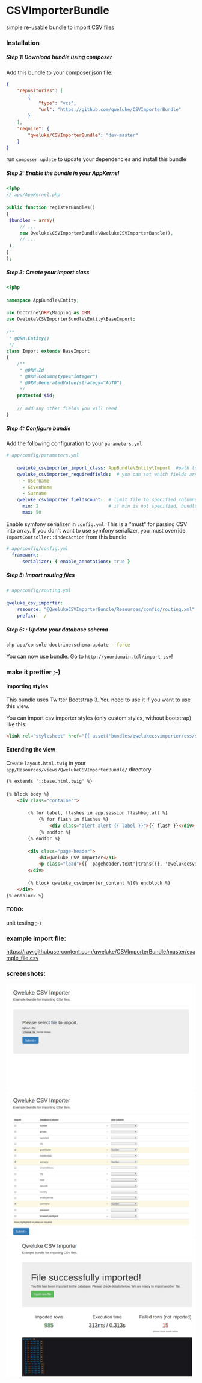 # CSVImporterBundle
simple re-usable bundle to import CSV files

### Installation

##### Step 1: Download bundle using composer

Add this bundle to your composer.json file:

```json
{
    "repositories": [
        {
            "type": "vcs",
            "url": "https://github.com/qweluke/CSVImporterBundle"
        }
    ],
    "require": {
        "qweluke/CSVImporterBundle": "dev-master"
    }
}
```
run `composer update` to update your dependencies and install this bundle


##### Step 2: Enable the bundle in your AppKernel

   ```php
<?php
// app/AppKernel.php

public function registerBundles()
{
    $bundles = array(
        // ...
        new Qweluke\CSVImporterBundle\QwelukeCSVImporterBundle(),
        // ...
    );
}
);
   ```
   
##### Step 3: Create your Import class
```php
<?php

namespace AppBundle\Entity;

use Doctrine\ORM\Mapping as ORM;
use Qweluke\CSVImporterBundle\Entity\BaseImport;

/**
 * @ORM\Entity()
 */
class Import extends BaseImport
{
    /**
     * @ORM\Id
     * @ORM\Column(type="integer")
     * @ORM\GeneratedValue(strategy="AUTO")
     */
    protected $id;
    
    // add any other fields you will need
}
```
   
##### Step 4: Configure bundle


Add the following configuration to your `parameters.yml`

```yaml
# app/config/parameters.yml
 
    qweluke_csvimporter_import_class: AppBundle\Entity\Import  #path to your entity
    qweluke_csvimporter_requiredfields:  # you can set which fields are required while importing. set "~" to none
      - Username
      - GivenName
      - Surname
    qweluke_csvimporter_fieldscount:  # limit file to specified columns number. If no limit, set "~".
      min: 2                          # if min is not specified, bundle will require at least 1 column
      max: 50
```

Enable symfony serializer in `config.yml`. This is a "must" for parsing CSV into array. If you don't want to use symfony serializer, you must override `ImportController::indexAction` from this bundle
```yaml
# app/config/config.yml
  framework:
      serializer: { enable_annotations: true }
```


##### Step 5: Import routing files 
```yaml
# app/config/routing.yml
 
qweluke_csv_importer:
    resource: "@QwelukeCSVImporterBundle/Resources/config/routing.xml"
    prefix:   /
```

##### Step 6: : Update your database schema
```bash
php app/console doctrine:schema:update --force
```

You can now use bundle. Go to `http://yourdomain.tdl/import-csv`!

### make it prettier ;-)
#### Importing styles
This bundle uses Twitter Bootstrap 3. You need to use it if you want to use this view.

You can import csv importer styles (only custom styles, without bootstrap) like this:
```html
<link rel="stylesheet" href="{{ asset('bundles/qwelukecsvimporter/css/style.css') }}">
```

#### Extending the view
Create `layout.html.twig` in your `app/Resources/views/QwelukeCSVImporterBundle/` directory
```html
{% extends '::base.html.twig' %}

{% block body %}
    <div class="container">

        {% for label, flashes in app.session.flashbag.all %}
            {% for flash in flashes %}
                <div class="alert alert-{{ label }}">{{ flash }}</div>
            {% endfor %}
        {% endfor %}

        <div class="page-header">
            <h1>Qweluke CSV Importer</h1>
            <p class="lead">{{ 'pageheader.text'|trans({}, 'qwelukecsvimporter') }}</p>
        </div>

        {% block qweluke_csvimporter_content %}{% endblock %}
    </div>
{% endblock %}
```

#### TODO:
 unit testing ;-)

### example import file:
https://raw.githubusercontent.com/qweluke/CSVImporterBundle/master/example_file.csv

### screenshots:

![import-csv](https://github.com/qweluke/CSVImporterBundle/blob/master/1493795917982screensave.png?raw=true)
![bind-data](https://github.com/qweluke/CSVImporterBundle/blob/master/1493795962252screensave.png?raw=true)
![summary](https://github.com/qweluke/CSVImporterBundle/blob/master/1493795917983screensave.png?raw=true)
